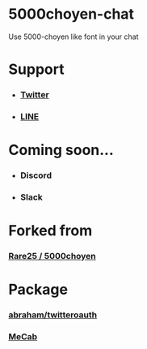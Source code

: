 ﻿# 5000choyen-chat
Use 5000-choyen like font in your chat
# Support

- ### [Twitter](https://twitter.com/5000choyen_bot)
- ### [LINE](https://lin.ee/s1XChBE)

# Coming soon...
- ### Discord
- ### Slack

# Forked from
### [Rare25 / 5000choyen](https://github.com/Rare25/5000choyen)

# Package
### [abraham/twitteroauth](https://github.com/abraham/twitteroauth)
### [MeCab](https://taku910.github.io/mecab/)